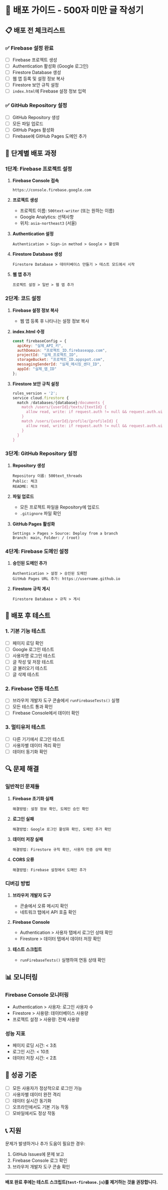 # 🚀 배포 가이드 - 500자 미만 글 작성기

## 📋 배포 전 체크리스트

### ✅ Firebase 설정 완료
- [ ] Firebase 프로젝트 생성
- [ ] Authentication 활성화 (Google 로그인)
- [ ] Firestore Database 생성
- [ ] 웹 앱 등록 및 설정 정보 복사
- [ ] Firestore 보안 규칙 설정
- [ ] `index.html`에 Firebase 설정 정보 입력

### ✅ GitHub Repository 설정
- [ ] GitHub Repository 생성
- [ ] 모든 파일 업로드
- [ ] GitHub Pages 활성화
- [ ] Firebase에 GitHub Pages 도메인 추가

## 🔧 단계별 배포 과정

### 1단계: Firebase 프로젝트 설정

1. **Firebase Console 접속**
   ```
   https://console.firebase.google.com
   ```

2. **프로젝트 생성**
   - 프로젝트 이름: `500text-writer` (또는 원하는 이름)
   - Google Analytics: 선택사항
   - 위치: `asia-northeast3` (서울)

3. **Authentication 설정**
   ```
   Authentication > Sign-in method > Google > 활성화
   ```

4. **Firestore Database 생성**
   ```
   Firestore Database > 데이터베이스 만들기 > 테스트 모드에서 시작
   ```

5. **웹 앱 추가**
   ```
   프로젝트 설정 > 일반 > 웹 앱 추가
   ```

### 2단계: 코드 설정

1. **Firebase 설정 정보 복사**
   - 웹 앱 등록 후 나타나는 설정 정보 복사

2. **index.html 수정**
   ```javascript
   const firebaseConfig = {
     apiKey: "실제_API_키",
     authDomain: "프로젝트_ID.firebaseapp.com",
     projectId: "실제_프로젝트_ID",
     storageBucket: "프로젝트_ID.appspot.com",
     messagingSenderId: "실제_메시징_센더_ID",
     appId: "실제_앱_ID"
   };
   ```

3. **Firestore 보안 규칙 설정**
   ```javascript
   rules_version = '2';
   service cloud.firestore {
     match /databases/{database}/documents {
       match /users/{userId}/texts/{textId} {
         allow read, write: if request.auth != null && request.auth.uid == userId;
       }
       match /users/{userId}/profile/{profileId} {
         allow read, write: if request.auth != null && request.auth.uid == userId;
       }
     }
   }
   ```

### 3단계: GitHub Repository 설정

1. **Repository 생성**
   ```
   Repository 이름: 500text_threads
   Public: 체크
   README: 체크
   ```

2. **파일 업로드**
   - 모든 프로젝트 파일을 Repository에 업로드
   - `.gitignore` 파일 확인

3. **GitHub Pages 활성화**
   ```
   Settings > Pages > Source: Deploy from a branch
   Branch: main, Folder: / (root)
   ```

### 4단계: Firebase 도메인 설정

1. **승인된 도메인 추가**
   ```
   Authentication > 설정 > 승인된 도메인
   GitHub Pages URL 추가: https://username.github.io
   ```

2. **Firestore 규칙 게시**
   ```
   Firestore Database > 규칙 > 게시
   ```

## 🧪 배포 후 테스트

### 1. 기본 기능 테스트
- [ ] 페이지 로딩 확인
- [ ] Google 로그인 테스트
- [ ] 사용자명 로그인 테스트
- [ ] 글 작성 및 저장 테스트
- [ ] 글 불러오기 테스트
- [ ] 글 삭제 테스트

### 2. Firebase 연동 테스트
- [ ] 브라우저 개발자 도구 콘솔에서 `runFirebaseTests()` 실행
- [ ] 모든 테스트 통과 확인
- [ ] Firebase Console에서 데이터 확인

### 3. 멀티유저 테스트
- [ ] 다른 기기에서 로그인 테스트
- [ ] 사용자별 데이터 격리 확인
- [ ] 데이터 동기화 확인

## 🔍 문제 해결

### 일반적인 문제들

1. **Firebase 초기화 실패**
   ```
   해결방법: 설정 정보 확인, 도메인 승인 확인
   ```

2. **로그인 실패**
   ```
   해결방법: Google 로그인 활성화 확인, 도메인 추가 확인
   ```

3. **데이터 저장 실패**
   ```
   해결방법: Firestore 규칙 확인, 사용자 인증 상태 확인
   ```

4. **CORS 오류**
   ```
   해결방법: Firebase 설정에서 도메인 추가
   ```

### 디버깅 방법

1. **브라우저 개발자 도구**
   - 콘솔에서 오류 메시지 확인
   - 네트워크 탭에서 API 호출 확인

2. **Firebase Console**
   - Authentication > 사용자 탭에서 로그인 상태 확인
   - Firestore > 데이터 탭에서 데이터 저장 확인

3. **테스트 스크립트**
   - `runFirebaseTests()` 실행하여 연동 상태 확인

## 📊 모니터링

### Firebase Console 모니터링
- Authentication > 사용자: 로그인 사용자 수
- Firestore > 사용량: 데이터베이스 사용량
- 프로젝트 설정 > 사용량: 전체 사용량

### 성능 지표
- 페이지 로딩 시간: < 3초
- 로그인 시간: < 10초
- 데이터 저장 시간: < 2초

## 🎯 성공 기준

- [ ] 모든 사용자가 정상적으로 로그인 가능
- [ ] 사용자별 데이터 완전 격리
- [ ] 데이터 실시간 동기화
- [ ] 오프라인에서도 기본 기능 작동
- [ ] 모바일에서도 정상 작동

## 📞 지원

문제가 발생하거나 추가 도움이 필요한 경우:
1. GitHub Issues에 문제 보고
2. Firebase Console 로그 확인
3. 브라우저 개발자 도구 콘솔 확인

---

**배포 완료 후에는 테스트 스크립트(`test-firebase.js`)를 제거하는 것을 권장합니다.**
